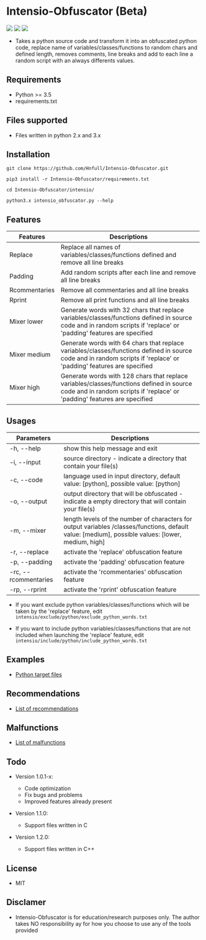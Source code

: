 # Intensio-Obfuscator (Beta)

![](https://img.shields.io/badge/Python->=3.5-blue.svg)
![](https://img.shields.io/badge/Version-1.0.3-green.svg)
![](https://img.shields.io/badge/Licence-MIT-red.svg)

- Takes a python source code and transform it into an obfuscated python code, replace name of variables/classes/functions to random chars and defined length, removes comments, line breaks and add to each line a random script with an always differents values.

## Requirements
- Python >= 3.5
- requirements.txt

## Files supported
- Files written in python 2.x and 3.x 

## Installation
`git clone https://github.com/Hnfull/Intensio-Obfuscator.git`

`pip3 install -r Intensio-Obfuscator/requirements.txt`

`cd Intensio-Obfuscator/intensio/`

`python3.x intensio_obfuscator.py --help`

## Features
| Features | Descriptions |
| ------ | ------ |
| Replace | Replace all names of variables/classes/functions defined and remove all line breaks |
| Padding | Add random scripts after each line and remove all line breaks |
| Rcommentaries | Remove all commentaries and all line breaks |
| Rprint | Remove all print functions and all line breaks |
| Mixer lower | Generate words with 32 chars that replace variables/classes/functions defined in source code and in random scripts if 'replace' or 'padding' features are specified |
| Mixer medium | Generate words with 64 chars that replace variables/classes/functions defined in source code and in random scripts if 'replace' or 'padding' features are specified|
| Mixer high | Generate words with 128 chars that replace variables/classes/functions defined in source code and in random scripts if 'replace' or 'padding' features are specified |

## Usages
| Parameters | Descriptions |
| ------ | ------ |
| -h, --help | show this help message and exit |
| -i, --input  | source directory - indicate a directory that contain your file(s) |
| -c, --code | language used in input directory, default value: [python], possible value: [python] |
| -o, --output | output directory that will be obfuscated - indicate a empty directory that will contain your file(s) |
| -m, --mixer | length levels of the number of characters  for output variables /classes/functions, default value: [medium], possible values: [lower, medium, high] |
| -r, --replace | activate the 'replace' obfuscation feature |
| -p, --padding | activate the 'padding' obfuscation feature |
| -rc, --rcommentaries | activate the 'rcommentaries' obfuscation feature |
| -rp, --rprint | activate the 'rprint' obfuscation feature |

- If you want exclude python variables/classes/functions which will be taken by the 'replace' feature, edit `intensio/exclude/python/exclude_python_words.txt`

- If you want to include python variables/classes/functions that are not included when launching the 'replace' feature, edit `intensio/include/python/include_python_words.txt`

## Examples
- [Python target files](https://github.com/Hnfull/Intensio-Obfuscator/blob/master/docs/examples/python_examples.md)

## Recommendations
- [List of recommendations](https://github.com/Hnfull/Intensio-Obfuscator/blob/master/docs/recommendations.md)

## Malfunctions
- [List of malfunctions](https://github.com/Hnfull/Intensio-Obfuscator/blob/master/docs/malfunctions.md)

## Todo
- Version 1.0.1-x:
    - Code optimization
    - Fix bugs and problems
    - Improved features already present

- Version 1.1.0:
    - Support files written in C
    
- Version 1.2.0:
    - Support files written in C++

## License
- MIT

## Disclamer
- Intensio-Obfuscator is for education/research purposes only. The author takes NO responsibility ay for how you choose to use any of the tools provided
